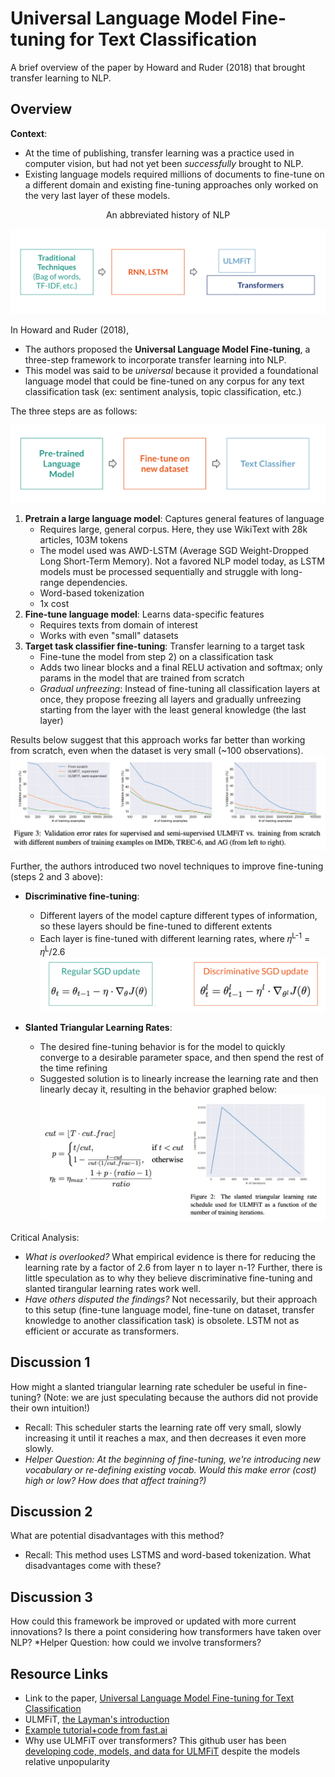 # Universal Language Model Fine-tuning for Text Classification

A brief overview of the paper by Howard and Ruder (2018) that brought transfer learning to NLP. 

## Overview

**Context**: 

* At the time of publishing, transfer learning was a practice used in computer vision, but had not yet been *successfully* brought to NLP. 
* Existing language models required millions of documents to fine-tune on a different domain and existing fine-tuning approaches only worked on the very last layer of these models.

<p align="center">
    An abbreviated history of NLP
</p>

![nlphist](img/nlp_history_2.png)

In Howard and Ruder (2018),

* The authors proposed the **Universal Language Model Fine-tuning**, a three-step framework to incorporate transfer learning into NLP. 
* This model was said to be *universal* because it provided a foundational language model that could be fine-tuned on any corpus for any text classification task (ex: sentiment analysis, topic classification, etc.)

The three steps are as follows:

![ulmfitsteps](img/ulmfit_steps.png)

1. **Pretrain a large language model**: Captures general features of language
   - Requires large, general corpus. Here, they use WikiText with 28k articles, 103M tokens
   - The model used was AWD-LSTM (Average SGD Weight-Dropped Long Short-Term Memory). Not a favored NLP model today, as LSTM models must be processed sequentially and struggle with long-range dependencies.
   - Word-based tokenization
   - 1x cost
2. **Fine-tune language model**: Learns data-specific features
   - Requires texts from domain of interest
   - Works with even "small" datasets
3. **Target task classifier fine-tuning**: Transfer learning to a target task
   - Fine-tune the model from step 2) on a classification task
   - Adds two linear blocks and a final RELU activation and softmax; only params in the model that are trained from scratch
   - *Gradual unfreezing*: Instead of fine-tuning all classification layers at once, they propose freezing all layers and gradually unfreezing starting from the layer with the least general knowledge (the last layer)

Results below suggest that this approach works far better than working from scratch, even when the dataset is very small (~100 observations).
![ulmfitres](img/ulmfit_results.png)

Further, the authors introduced two novel techniques to improve fine-tuning (steps 2 and 3 above):
* **Discriminative fine-tuning**: 
    - Different layers of the model capture different types of information, so these layers should be fine-tuned to different extents
    - Each layer is fine-tuned with different learning rates, where 𝜂<sup>L-1</sup> = 𝜂<sup>L</sup>/2.6
![discft](img/disc_ft.png)

* **Slanted Triangular Learning Rates**:
    - The desired fine-tuning behavior is for the model to quickly converge to a desirable parameter space, and then spend the rest of the time refining
    - Suggested solution is to linearly increase the learning rate and then linearly decay it, resulting in the behavior graphed below: 
![slantedlr](img/slanted_lr.png)

Critical Analysis:
* _What is overlooked?_ What empirical evidence is there for reducing the learning rate by a factor of 2.6 from layer n to layer n-1? Further, there is little speculation as to why they believe discriminative fine-tuning and slanted tirangular learning rates work well.
* _Have others disputed the findings?_ Not necessarily, but their approach to this setup (fine-tune language model, fine-tune on dataset, transfer knowledge to another classification task) is obsolete. LSTM not as efficient or accurate as transformers. 

## Discussion 1
How might a slanted triangular learning rate scheduler be useful in fine-tuning? (Note: we are just speculating because the authors did not provide their own intuition!)
* Recall: This scheduler starts the learning rate off very small, slowly increasing it until it reaches a max, and then decreases it even more slowly.
* *Helper Question: At the beginning of fine-tuning, we're introducing new vocabulary or re-defining existing vocab. Would this make error (cost) high or low? How does that affect training?)*

## Discussion 2
What are potential disadvantages with this method?
* Recall: This method uses LSTMS and word-based tokenization. What disadvantages come with these?

## Discussion 3
How could this framework be improved or updated with more current innovations? Is there a point considering how transformers have taken over NLP?
*Helper Question: how could we involve transformers?

## Resource Links

- Link to the paper, [Universal Language Model Fine-tuning for Text Classification](https://arxiv.org/abs/1801.06146)
- ULMFiT, [the Layman's introduction](https://nlp.fast.ai/classification/2018/05/15/introducing-ulmfit.html) 
- [Example tutorial+code from fast.ai](https://docs.fast.ai/tutorial.text.html)
- Why use ULMFiT over transformers? This github user has been [developing code, models, and data for ULMFiT](https://github.com/floleuerer/fastai_ulmfit) despite the models relative unpopularity
